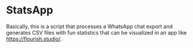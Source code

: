 # StatsApp

Basically, this is a script that processes a WhatsApp chat export and generates CSV files with fun statistics that can be visualized in an app like <https://flourish.studio/>.
